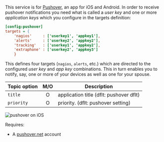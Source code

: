This service is for [Pushover](https://pushover.net), an app for iOS and Android. In order to receive pushover notifications you need what is called a _user key_ and one or more _application keys_ which you configure in the targets definition:

```ini
[config:pushover]
targets = {
    'nagios'     : ['userkey1', 'appkey1'],
    'alerts'     : ['userkey2', 'appkey2'],
    'tracking'   : ['userkey1', 'appkey2'],
    'extraphone' : ['userkey2', 'appkey3']
    }
```

This defines four targets (`nagios`, `alerts`, etc.) which are directed to the configured _user key_ and _app key_ combinations. This in turn enables you to notify, say, one or more of your devices as well as one for your spouse.

| Topic option  |  M/O   | Description                            |
| ------------- | :----: | -------------------------------------- |
| `title`       |   O    | application title (dflt: pushover dflt) |
| `priority`    |   O    | priority. (dflt: pushover setting)     |

![pushover on iOS](https://raw.githubusercontent.com/jpmens/mqttwarn/master/assets/pushover.png)

Requires:
* A [pushover.net](https://pushover.net/) account
